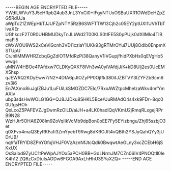 -----BEGIN AGE ENCRYPTED FILE-----
YWdlLWVuY3J5cHRpb24ub3JnL3YxCi0+IFgyNTUxOSBuUXR1OWdDcHZpZG5RdUJa
aWpTc21ZWEpHbTJJUFZpNTY5RzB6SWFTTW13Cjh2c05EY2ptUXI1UVhTbTlvaXEr
UGhkczF2T0R0UHBMUDkyTnJLbWd2T00KLS0tIFE5S0pPUjk0dXlIMlo4TlBmaFI5
cWxWOU9WS2xCeVlGcnh3VDI1czlaY1UKk93gRTMrOYui7UUj8Odlb0EnpmXSTUpU
CrJnllMMWHRZcbqGgZdlOTMfdRzPi38QanyV1iVGupjfhidPXbHs0qEVgHo5wwgs
uMNW4HBOe4PAfdxw7CLDKyQXKF8lVh3wA0yiVAfdjJ/K+kD8Ulj2es0UcEMX5hsp
qJEWRQ2KDyEww7/N2+4DfA6pJIOZyPP0Ojtfk380itJZBTVY3IZYFZbBcm6zv3i6
En7AXmo8iuJglZBJu1LuFUiLkSMOZDC7Elc/7RxxAWZtpcMhelzaWkv4mfYmAXIv
ubp3sdsHwWOLG1GG+QJ8JJDku8SHKL5Bce/UuRMAdO4s4xk9FDr+8qc00UfgsHOh
QxLcoZ5PAFEVZJgEwmRzOlLD/aiJH+a4LK0hadlQqVKmU2jRmqRLxgejRPrB9N28
WzHJtr5OHA6Z08Im9ZoVqlIkVcMb9dpBon0oEE7Fy5EYizbngu/Zhj65szbjO3et
q0XFvo4maQ3EyRKFafi3ZmYyebT9Rwg8dK6OJft4vQBth2YSJyQahQYy3jUDrUB/
nqhfaTRYID8ZPnYOfojVHJF0VzAznNfJtcQdk0BwqwtAeGLny3xcZCEbH6jSKxUX
OsSaibd9ZyUC1tPeWpAJYOx5aPCH0BB+GdLNrmJM7CZn06IV4PNOQtIl0leK4h12
ZQ6zCxDtulsAODw6FGOA9AxLhHhU3SYaXZQ=
-----END AGE ENCRYPTED FILE-----
